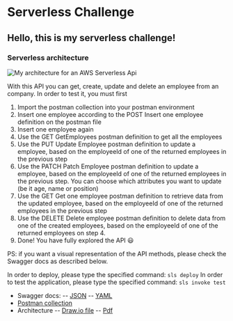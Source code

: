 # Serverless Challenge

## Hello, this is my serverless challenge! 

### Serverless architecture
![My architecture for an AWS Serverless Api](https://i.ibb.co/tLW9LPG/Serverless-Challenge.png)

With this API you can get, create, update and delete an employee from an company. 
In order to test it, you must first
1. Import the postman collection into your postman environment
2. Insert one employee according to the POST Insert one employee definition on the postman file
3. Insert one employee again
4. Use the GET GetEmployees postman definition to get all the employees
5. Use the PUT Update Employee postman definition to update a employee, based on the employeeId of one of the returned employees in the previous step
6. Use the PATCH Patch Employee postman definition to update a employee, based on the employeeId of one of the returned employees in the previous step. You can choose which attributes you want to update (be it age, name or position)
7. Use the GET Get one employee postman definition to retrieve data from the updated employee, based on the employeeId of one of the returned employees in the previous step
8. Use the DELETE Delete employee postman definition to delete data from one of the created employees, based on the employeeId of one of the returned employees on step 4.
9. Done! You have fully explored the API :smiley:

PS:  if you want a visual representation of the API methods, please check the Swagger docs as described below.

In order to deploy, please type the specified command: `sls deploy`
In order to test the application, please type the specified command: `sls invoke test`

- Swagger docs:
-- [JSON](https://github.com/HaroldBeyer/serverless-challenge/blob/997683b18d459dfc4ffbdf9101eac1fa1a2058bc/swagger.json)
-- [YAML](https://github.com/HaroldBeyer/serverless-challenge/blob/997683b18d459dfc4ffbdf9101eac1fa1a2058bc/swagger.yaml)
- [Postman collection](https://github.com/HaroldBeyer/serverless-challenge/blob/997683b18d459dfc4ffbdf9101eac1fa1a2058bc/Stefanini.postman_collection.json)
- Architecture
-- [Draw.io file](https://github.com/HaroldBeyer/serverless-challenge/blob/23490d71c3f6f0fb85b3852de5be994406ce5351/Serverless%20Challenge.drawio)
-- [Pdf](https://github.com/HaroldBeyer/serverless-challenge/blob/23490d71c3f6f0fb85b3852de5be994406ce5351/Serverless%20Challenge.pdf)
